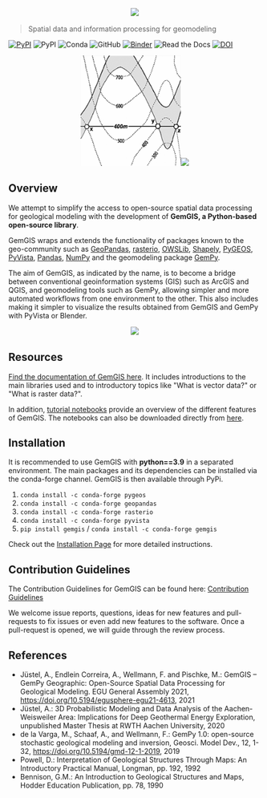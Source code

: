 <p align="center"><img src="https://raw.githubusercontent.com/cgre-aachen/gemgis/main/docs/getting_started/images/Modern1.png" width="600">

> Spatial data and information processing for geomodeling


[![PyPI](https://img.shields.io/badge/python-3-blue.svg)](https://www.python.org/downloads/)
![PyPI](https://img.shields.io/pypi/v/gemgis)
![Conda](https://img.shields.io/conda/vn/conda-forge/gemgis)
![GitHub](https://img.shields.io/github/license/cgre-aachen/gemgis)
[![Binder](https://mybinder.org/badge_logo.svg)](https://mybinder.org/v2/gh/cgre-aachen/gemgis/main)
![Read the Docs](https://img.shields.io/readthedocs/gemgis)
[![DOI](https://img.shields.io/badge/DOI-https%3A%2F%2Fdoi.org%2F10.5194%2Fegusphere--egu21--4613-blue)](https://doi.org/10.5194/egusphere-egu21-4613)

<p align="center"><img src="https://raw.githubusercontent.com/cgre-aachen/gemgis/main/docs/getting_started/images/task1.png" width="200"><img src="https://raw.githubusercontent.com/cgre-aachen/gemgis/main/docs/getting_started/images/model1.png" width="300"></p>

## Overview 

We attempt to simplify the access to open-source spatial data processing for geological modeling with the development of **GemGIS, a Python-based open-source library**. 

GemGIS wraps and extends the functionality of packages known to the geo-community such as [GeoPandas](https://geopandas.org/), [rasterio](https://rasterio.readthedocs.io/en/latest/#), [OWSLib](https://geopython.github.io/OWSLib/), [Shapely](https://shapely.readthedocs.io/en/latest/manual.html), [PyGEOS](https://pygeos.readthedocs.io/en/latest/), [PyVista](https://docs.pyvista.org/), [Pandas](https://pandas.pydata.org/), [NumPy](https://numpy.org/) and the geomodeling package [GemPy](https://docs.gempy.org/). 

The aim of GemGIS, as indicated by the name, is to become a bridge between conventional geoinformation systems (GIS) such as ArcGIS and QGIS, and geomodeling tools such as GemPy, allowing simpler and more automated workflows from one environment to the other. This also includes making it simpler to visualize the results obtained from GemGIS and GemPy with PyVista or Blender. 

<p align="center"><img src="https://raw.githubusercontent.com/cgre-aachen/gemgis/main/joss/images/fig1.png" width="800">

<a name="doc"></a>
## Resources

[Find the documentation of GemGIS here](https://gemgis.readthedocs.io/en/latest/index.html). It includes introductions to the main libraries used and to introductory topics like "What is vector data?" or "What is raster data?". 

In addition, [tutorial notebooks](https://gemgis.readthedocs.io/en/latest/getting_started/tutorial/index.html) provide an overview of the different features of GemGIS. The notebooks can also be downloaded directly from [here](https://rwth-aachen.sciebo.de/s/AfXRsZywYDbUF34/download?path=%2F&files=tutorials01_53.zip).



<a name="installation"></a>
## Installation
It is recommended to use GemGIS with **python==3.9** in a separated environment. The main packages and its dependencies can be installed via the conda-forge channel. GemGIS is then available through PyPi. 
1) `conda install -c conda-forge pygeos`
2) `conda install -c conda-forge geopandas`
3) `conda install -c conda-forge rasterio`
4) `conda install -c conda-forge pyvista`
5) `pip install gemgis` / `conda install -c conda-forge gemgis`

Check out the [Installation Page](https://gemgis.readthedocs.io/en/latest/getting_started/installation.html) for more detailed instructions. 

<a name="contributing"></a>
## Contribution Guidelines
The Contribution Guidelines for GemGIS can be found here: [Contribution Guidelines](https://github.com/cgre-aachen/gemgis/blob/main/CONTRIBUTING.md) 

We welcome issue reports, questions, ideas for new features and pull-requests to fix issues or even add new features to the software. Once a pull-request is opened, we will guide through the review process. 


<a name="ref"></a>
## References

* Jüstel, A., Endlein Correira, A., Wellmann, F. and Pischke, M.: GemGIS – GemPy Geographic: Open-Source Spatial Data Processing for Geological Modeling. EGU General Assembly 2021, https://doi.org/10.5194/egusphere-egu21-4613, 2021
* Jüstel, A.: 3D Probabilistic Modeling and Data Analysis of the Aachen-Weisweiler Area: Implications for Deep Geothermal Energy Exploration, unpublished Master Thesis at RWTH Aachen University, 2020
* de la Varga, M., Schaaf, A., and Wellmann, F.: GemPy 1.0: open-source stochastic geological modeling and inversion, Geosci. Model Dev., 12, 1-32, https://doi.org/10.5194/gmd-12-1-2019, 2019
* Powell, D.: Interpretation of Geological Structures Through Maps: An Introductory Practical Manual, Longman, pp. 192, 1992
* Bennison, G.M.: An Introduction to Geological Structures and Maps, Hodder Education Publication, pp. 78, 1990